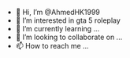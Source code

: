 - 👋 Hi, I’m @AhmedHK1999
- 👀 I’m interested in gta 5 roleplay
- 🌱 I’m currently learning ...
- 💞️ I’m looking to collaborate on ...
- 📫 How to reach me ...

<!---
AhmedHK1999/AhmedHK1999 is a ✨ special ✨ repository because its `README.md` (this file) appears on your GitHub profile.
You can click the Preview link to take a look at your changes.
--->
